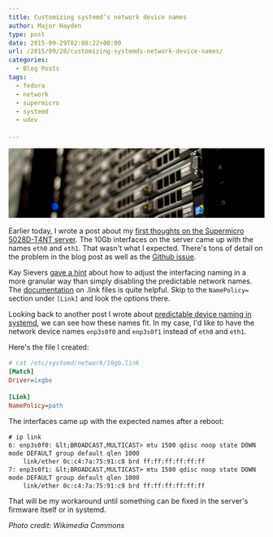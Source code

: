 ```yaml
---
title: Customizing systemd’s network device names
author: Major Hayden
type: post
date: 2015-09-29T02:08:22+00:00
url: /2015/09/28/customizing-systemds-network-device-names/
categories:
  - Blog Posts
tags:
  - fedora
  - network
  - supermicro
  - systemd
  - udev

---
```

![1]

Earlier today, I wrote a post about my [first thoughts on the Supermicro 5028D-T4NT server][2]. The 10Gb interfaces on the server came up with the names `eth0` and `eth1`. That wasn't what I expected. There's tons of detail on the problem in the blog post as well as the [Github issue][3].

Kay Sievers [gave a hint][4] about how to adjust the interfacing naming in a more granular way than simply disabling the predictable network names. The [documentation][5] on .link files is quite helpful. Skip to the `NamePolicy=` section under `[Link]` and look the options there.

Looking back to another post I wrote about [predictable device naming in systemd][6], we can see how these names fit. In my case, I'd like to have the network device names `enp3s0f0` and `enp3s0f1` instead of `eth0` and `eth1`.

Here's the file I created:

```ini
# cat /etc/systemd/network/10gb.link
[Match]
Driver=ixgbe

[Link]
NamePolicy=path
```


The interfaces came up with the expected names after a reboot:

```
# ip link
6: enp3s0f0: &lt;BROADCAST,MULTICAST> mtu 1500 qdisc noop state DOWN mode DEFAULT group default qlen 1000
    link/ether 0c:c4:7a:75:91:c8 brd ff:ff:ff:ff:ff:ff
7: enp3s0f1: &lt;BROADCAST,MULTICAST> mtu 1500 qdisc noop state DOWN mode DEFAULT group default qlen 1000
    link/ether 0c:c4:7a:75:91:c9 brd ff:ff:ff:ff:ff:ff
```


That will be my workaround until something can be fixed in the server's firmware itself or in systemd.

_Photo credit: Wikimedia Commons_

 [1]: /wp-content/uploads/2015/09/Wikimedia_Foundation_Servers-8055_17-e1443492445994.jpg
 [2]: /2015/09/28/first-thoughts-linux-on-the-supermicro-5028d-t4nt/
 [3]: https://github.com/systemd/systemd/issues/1390
 [4]: https://github.com/systemd/systemd/issues/1390#issuecomment-143860466
 [5]: http://www.freedesktop.org/software/systemd/man/systemd.link.html
 [6]: /2015/08/21/understanding-systemds-predictable-network-device-names/
